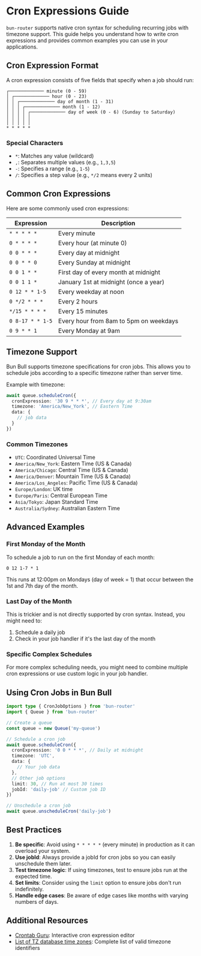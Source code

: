 # Cron Expressions Guide

`bun-router` supports native cron syntax for scheduling recurring jobs with timezone support. This guide helps you understand how to write cron expressions and provides common examples you can use in your applications.

## Cron Expression Format

A cron expression consists of five fields that specify when a job should run:

```
┌───────────── minute (0 - 59)
│ ┌───────────── hour (0 - 23)
│ │ ┌───────────── day of month (1 - 31)
│ │ │ ┌───────────── month (1 - 12)
│ │ │ │ ┌───────────── day of week (0 - 6) (Sunday to Saturday)
│ │ │ │ │
│ │ │ │ │
* * * * *
```

### Special Characters

- `*`: Matches any value (wildcard)
- `,`: Separates multiple values (e.g., `1,3,5`)
- `-`: Specifies a range (e.g., `1-5`)
- `/`: Specifies a step value (e.g., `*/2` means every 2 units)

## Common Cron Expressions

Here are some commonly used cron expressions:

| Expression | Description |
|------------|-------------|
| `* * * * *` | Every minute |
| `0 * * * *` | Every hour (at minute 0) |
| `0 0 * * *` | Every day at midnight |
| `0 0 * * 0` | Every Sunday at midnight |
| `0 0 1 * *` | First day of every month at midnight |
| `0 0 1 1 *` | January 1st at midnight (once a year) |
| `0 12 * * 1-5` | Every weekday at noon |
| `0 */2 * * *` | Every 2 hours |
| `*/15 * * * *` | Every 15 minutes |
| `0 8-17 * * 1-5` | Every hour from 8am to 5pm on weekdays |
| `0 9 * * 1` | Every Monday at 9am |

## Timezone Support

Bun Bull supports timezone specifications for cron jobs. This allows you to schedule jobs according to a specific timezone rather than server time.

Example with timezone:

```typescript
await queue.scheduleCron({
  cronExpression: '30 9 * * *', // Every day at 9:30am
  timezone: 'America/New_York', // Eastern Time
  data: {
    // job data
  }
})
```

### Common Timezones

- `UTC`: Coordinated Universal Time
- `America/New_York`: Eastern Time (US & Canada)
- `America/Chicago`: Central Time (US & Canada)
- `America/Denver`: Mountain Time (US & Canada)
- `America/Los_Angeles`: Pacific Time (US & Canada)
- `Europe/London`: UK time
- `Europe/Paris`: Central European Time
- `Asia/Tokyo`: Japan Standard Time
- `Australia/Sydney`: Australian Eastern Time

## Advanced Examples

### First Monday of the Month

To schedule a job to run on the first Monday of each month:

```
0 12 1-7 * 1
```

This runs at 12:00pm on Mondays (day of week = 1) that occur between the 1st and 7th day of the month.

### Last Day of the Month

This is trickier and is not directly supported by cron syntax. Instead, you might need to:

1. Schedule a daily job
2. Check in your job handler if it's the last day of the month

### Specific Complex Schedules

For more complex scheduling needs, you might need to combine multiple cron expressions or use custom logic in your job handler.

## Using Cron Jobs in Bun Bull

```typescript
import type { CronJobOptions } from 'bun-router'
import { Queue } from 'bun-router'

// Create a queue
const queue = new Queue('my-queue')

// Schedule a cron job
await queue.scheduleCron({
  cronExpression: '0 0 * * *', // Daily at midnight
  timezone: 'UTC',
  data: {
    // Your job data
  },
  // Other job options
  limit: 30, // Run at most 30 times
  jobId: 'daily-job' // Custom job ID
})

// Unschedule a cron job
await queue.unscheduleCron('daily-job')
```

## Best Practices

1. **Be specific**: Avoid using `* * * * *` (every minute) in production as it can overload your system.
2. **Use jobId**: Always provide a jobId for cron jobs so you can easily unschedule them later.
3. **Test timezone logic**: If using timezones, test to ensure jobs run at the expected time.
4. **Set limits**: Consider using the `limit` option to ensure jobs don't run indefinitely.
5. **Handle edge cases**: Be aware of edge cases like months with varying numbers of days.

## Additional Resources

- [Crontab Guru](https://crontab.guru/): Interactive cron expression editor
- [List of TZ database time zones](https://en.wikipedia.org/wiki/List_of_tz_database_time_zones): Complete list of valid timezone identifiers

